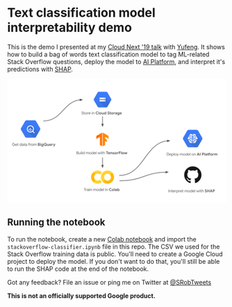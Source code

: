 Text classification model interpretability demo
==========================

This is the demo I presented at my [Cloud Next '19 talk](https://www.youtube.com/watch?v=OHIEZ-Scek8) with [Yufeng](https://twitter.com/yufengg). It shows how to build a bag of words text classification model to tag ML-related Stack Overflow questions, deploy the model to [AI Platform](https://cloud.google.com/ai-platform/), and interpret it's predictions with [SHAP](https://github.com/slundberg/shap).

![Architecture diagram](logos.png)

## Running the notebook

To run the notebook, create a new [Colab notebook](http://colab.research.google.com) and import the `stackoverflow-classifier.ipynb` file in this repo. The CSV we used for the Stack Overflow training data is public. You'll need to create a Google Cloud project to deploy the model. If you don't want to do that, you'll still be able to run the SHAP code at the end of the notebook.

Got any feedback? File an issue or ping me on Twitter at [@SRobTweets](https://twitter.com/srobtweets)

**This is not an officially supported Google product.**